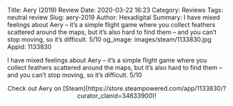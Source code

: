 Title: Aery (2019) Review
Date: 2020-03-22 16:23
Category: Reviews
Tags: neutral review
Slug: aery-2019
Author: Hexadigital
Summary: I have mixed feelings about Aery – it’s a simple flight game where you collect feathers scattered around the maps, but it’s also hard to find them – and you can’t stop moving, so it’s difficult. 5/10
og_image: images/steam/1133830.jpg
Appid: 1133830

I have mixed feelings about Aery – it’s a simple flight game where you collect feathers scattered around the maps, but it’s also hard to find them – and you can’t stop moving, so it’s difficult. 5/10

<center>Check out Aery on [Steam](https://store.steampowered.com/app/1133830/?curator_clanid=34633900)!</center>
